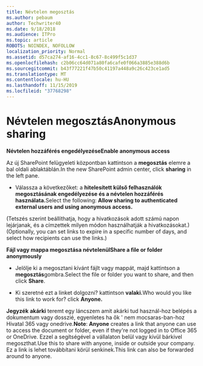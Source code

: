 ```yaml
---
title: Névtelen megosztás
ms.author: pebaum
author: Techwriter40
ms.date: 9/18/2018
ms.audience: ITPro
ms.topic: article
ROBOTS: NOINDEX, NOFOLLOW
localization_priority: Normal
ms.assetid: d57ca274-af16-4cc1-8c67-8c499f5c1d37
ms.openlocfilehash: c2b06cc64d071a80fa6cafe0f066a3885e388d6b
ms.sourcegitcommit: b43f77221f47b50c41197a448a9c26c423ce1ad5
ms.translationtype: MT
ms.contentlocale: hu-HU
ms.lasthandoff: 11/15/2019
ms.locfileid: "37768298"
---
```

# <a name="anonymous-sharing"></a><span data-ttu-id="9449d-102">Névtelen megosztás</span><span class="sxs-lookup"><span data-stu-id="9449d-102">Anonymous sharing</span></span>

 <span data-ttu-id="9449d-103">**Névtelen hozzáférés engedélyezése**</span><span class="sxs-lookup"><span data-stu-id="9449d-103">**Enable anonymous access**</span></span>
  
<span data-ttu-id="9449d-104">Az új SharePoint felügyeleti központban kattintson a **megosztás** elemre a bal oldali ablaktáblán.</span><span class="sxs-lookup"><span data-stu-id="9449d-104">In the new SharePoint admin center, click **sharing** in the left pane.</span></span> 
  
- <span data-ttu-id="9449d-105">Válassza a következőket: a **hitelesített külső felhasználók megosztásának engedélyezése és a névtelen hozzáférés használata.**</span><span class="sxs-lookup"><span data-stu-id="9449d-105">Select the following: **Allow sharing to authenticated external users and using anonymous access.**</span></span>
  
<span data-ttu-id="9449d-106">(Tetszés szerint beállíthatja, hogy a hivatkozások adott számú napon lejárjanak, és a címzettek milyen módon használhatják a hivatkozásokat.)</span><span class="sxs-lookup"><span data-stu-id="9449d-106">(Optionally, you can set links to expire in a specific number of days, and select how recipients can use the links.)</span></span>
    
 <span data-ttu-id="9449d-107">**Fájl vagy mappa megosztása névtelenül**</span><span class="sxs-lookup"><span data-stu-id="9449d-107">**Share a file or folder anonymously**</span></span>
  
- <span data-ttu-id="9449d-108">Jelölje ki a megosztani kívánt fájlt vagy mappát, majd kattintson a **megosztás**gombra.</span><span class="sxs-lookup"><span data-stu-id="9449d-108">Select the file or folder you want to share, and then click **Share**.</span></span> 
    
- <span data-ttu-id="9449d-109">Ki szeretné ezt a linket dolgozni? kattintson **valaki.**</span><span class="sxs-lookup"><span data-stu-id="9449d-109">Who would you like this link to work for? click **Anyone.**</span></span>
  
 <span data-ttu-id="9449d-110">**Jegyzék** **akárki** teremt egy láncszem amit akárki tud használ-hoz belépés a dokumentum vagy dosszié, egyenletes ha ők ' nem mocsaras-ban-hoz Hivatal 365 vagy onedrive.</span><span class="sxs-lookup"><span data-stu-id="9449d-110">**Note**: **Anyone** creates a link that anyone can use to access the document or folder, even if they're not logged in to Office 365 or OneDrive.</span></span> <span data-ttu-id="9449d-111">Ezzel a segítségével a vállalaton belül vagy kívül bárkivel megoszthat.</span><span class="sxs-lookup"><span data-stu-id="9449d-111">Use this to share with anyone, inside or outside your company.</span></span> <span data-ttu-id="9449d-112">Ez a link is lehet továbbítani körül senkinek.</span><span class="sxs-lookup"><span data-stu-id="9449d-112">This link can also be forwarded around to anyone.</span></span> 
    

